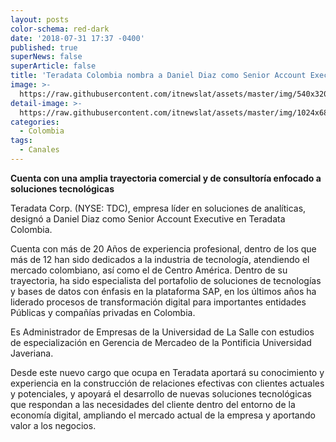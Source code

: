 ```yaml
---
layout: posts
color-schema: red-dark
date: '2018-07-31 17:37 -0400'
published: true
superNews: false
superArticle: false
title: 'Teradata Colombia nombra a Daniel Diaz como Senior Account Executive '
image: >-
  https://raw.githubusercontent.com/itnewslat/assets/master/img/540x320/Daniel-Diaz-p.jpg
detail-image: >-
  https://raw.githubusercontent.com/itnewslat/assets/master/img/1024x680/Daniel-Diaz-g.jpg
categories:
  - Colombia
tags:
  - Canales
---
```

**Cuenta con una amplia trayectoria comercial y de consultoría enfocado a soluciones tecnológicas**
 
Teradata Corp. (NYSE: TDC), empresa líder en soluciones de analíticas, designó a Daniel Diaz como Senior Account Executive en Teradata Colombia.

Cuenta con más de 20 Años de experiencia profesional, dentro de los que más de 12 han sido dedicados a la industria de tecnología, atendiendo el mercado colombiano, así como el de Centro América.
Dentro de su trayectoria, ha sido especialista del portafolio de soluciones de tecnologías y bases de datos con énfasis en la plataforma SAP, en los últimos años ha liderado procesos de transformación digital para importantes entidades Públicas y compañías privadas en Colombia.

Es Administrador de Empresas de la Universidad de La Salle con estudios de especialización en Gerencia de Mercadeo de la Pontificia Universidad Javeriana.

Desde este nuevo cargo que ocupa en Teradata aportará su conocimiento y experiencia en la construcción de relaciones efectivas con clientes actuales y potenciales, y apoyará el desarrollo de nuevas soluciones tecnológicas que respondan a las necesidades del cliente dentro del entorno de la economía digital, ampliando el mercado actual de la empresa y aportando valor a los negocios.